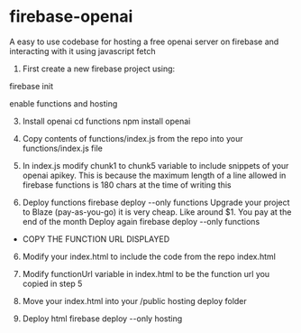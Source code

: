 # firebase-openai
A easy to use codebase for hosting a free openai server on firebase and interacting with it using javascript fetch

1. First create a new firebase project using:

firebase init

enable functions and hosting

3. Install openai
cd functions
npm install openai

4. Copy contents of functions/index.js from the repo into your functions/index.js file

5. In index.js modify chunk1 to chunk5 variable to include snippets of your openai apikey. 
This is because the maximum length of a line allowed in firebase functions is 180 chars at the time of writing this

6. Deploy functions
firebase deploy --only functions
Upgrade your project to Blaze (pay-as-you-go) it is very cheap. Like around $1. You pay at the end of the month
Deploy again
firebase deploy --only functions
* COPY THE FUNCTION URL DISPLAYED

6. Modify your index.html to include the code from the repo index.html

8. Modify functionUrl variable in index.html to be the function url you copied in step 5

9. Move your index.html into your /public hosting deploy folder

10. Deploy html
firebase deploy --only hosting

